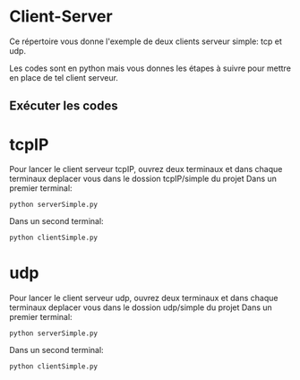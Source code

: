# Client-Server

Ce répertoire vous donne l'exemple de deux clients serveur simple: tcp et udp.

Les codes sont en python mais vous donnes les étapes à suivre pour mettre en place de tel client serveur.

## Exécuter les codes

# tcpIP
Pour lancer le client serveur tcpIP, ouvrez deux terminaux et dans chaque terminaux deplacer vous dans le dossion tcpIP/simple du projet
Dans un premier terminal:
```
python serverSimple.py
```
Dans un second terminal:
```
python clientSimple.py
```
# udp
Pour lancer le client serveur udp, ouvrez deux terminaux et dans chaque terminaux deplacer vous dans le dossion udp/simple du projet
Dans un premier terminal:
```
python serverSimple.py
```
Dans un second terminal:
```
python clientSimple.py
```
